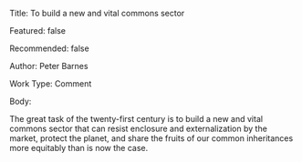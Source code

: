 Title:  To build a new and vital commons sector

Featured: false

Recommended: false

Author: Peter Barnes

Work Type: Comment

Body: 

The great task of the twenty-first century is to build a new and vital commons sector that can resist enclosure and externalization by the market, protect the planet, and share the fruits of our common inheritances more equitably than is now the case. 
